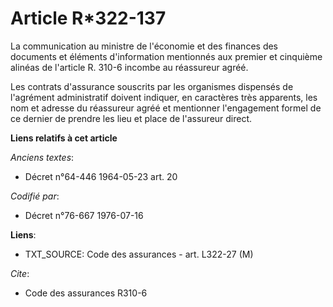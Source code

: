 # Article R*322-137

La communication au ministre de l'économie et des finances des documents et éléments d'information mentionnés aux premier et
cinquième alinéas de l'article R. 310-6 incombe au réassureur agréé.

Les contrats d'assurance souscrits par les organismes dispensés de l'agrément administratif doivent indiquer, en caractères
très apparents, les nom et adresse du réassureur agréé et mentionner l'engagement formel de ce dernier de prendre les lieu et
place de l'assureur direct.

**Liens relatifs à cet article**

_Anciens textes_:

  - Décret n°64-446 1964-05-23 art. 20

_Codifié par_:

  - Décret n°76-667 1976-07-16

**Liens**:

  - TXT_SOURCE: Code des assurances - art. L322-27 (M)

_Cite_:

  - Code des assurances R310-6
